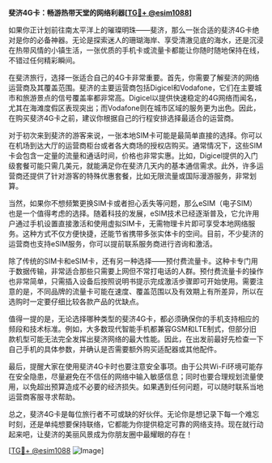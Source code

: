 **斐济4G卡：畅游热带天堂的网络利器[[TG💪+ @esim1088](https://t.me/s/esim1088)]**

如果你正计划前往南太平洋上的璀璨明珠——斐济，那么一张合适的斐济4G卡绝对是你的必备神器。无论是探索迷人的珊瑚海岸、享受清澈见底的海水，还是沉浸在热带风情的小镇生活，一张优质的手机卡或流量卡都能让你随时随地保持在线，不错过任何精彩瞬间。

在斐济旅行，选择一张适合自己的4G卡非常重要。首先，你需要了解斐济的网络运营商及其覆盖范围。斐济的主要运营商包括Digicel和Vodafone，它们在主要城市和旅游景点的信号覆盖率都非常高。Digicel以提供快速稳定的4G网络而闻名，尤其在海滩度假区表现突出；而Vodafone则在城市区域的服务更为出色。因此，在购买斐济4G卡之前，建议你根据自己的行程安排选择最适合的运营商。

对于初次来到斐济的游客来说，一张本地SIM卡可能是最简单直接的选择。你可以在机场到达大厅的运营商柜台或者各大商场的授权店购买。通常情况下，这些SIM卡会包含一定量的流量和通话时间，价格也非常实惠。比如，Digicel提供的入门级套餐可能只需几美元，就能满足你在斐济几天内的基本通信需求。此外，许多运营商还提供了针对游客的特殊优惠套餐，比如无限流量或国际漫游服务，非常划算。

当然，如果你不想频繁更换SIM卡或者担心丢失等问题，那么eSIM（电子SIM）也是一个值得考虑的选择。随着科技的发展，eSIM技术已经逐渐普及，它允许用户通过手机设置直接激活和使用虚拟SIM卡，无需物理卡片即可享受本地网络服务。这种方式不仅方便快捷，还能节省携带多张实体卡的空间。目前，不少斐济的运营商也支持eSIM服务，你可以提前联系服务商进行咨询和激活。

除了传统的SIM卡和eSIM卡，还有另一种选择——预付费流量卡。这种卡专门用于数据传输，非常适合那些只需要上网但不常打电话的人群。预付费流量卡的操作也非常简单，只需插入设备后按照说明书提示完成激活步骤即可开始使用。需要注意的是，不同品牌的流量卡可能在速度、覆盖范围以及有效期上有所差异，所以在选购时一定要仔细比较各款产品的优缺点。

值得一提的是，无论选择哪种类型的斐济4G卡，都必须确保你的手机支持相应的频段和技术标准。例如，大多数现代智能手机都兼容GSM和LTE制式，但部分旧款机型可能无法完全发挥出斐济网络的最大性能。因此，在出发前最好先检查一下自己手机的具体参数，并确认是否需要额外购买适配器或其他配件。

最后，提醒大家在使用斐济4G卡时也要注意安全事项。由于公共Wi-Fi环境可能存在安全隐患，尽量避免在不信任的网络中输入敏感信息；同时也要合理规划流量使用，以免超出预算造成不必要的经济损失。如果遇到任何问题，可以随时联系当地运营商客服寻求帮助。

总之，斐济4G卡是每位旅行者不可或缺的好伙伴。无论你是想记录下每一个难忘时刻，还是单纯想要保持联络，它都能为你提供稳定可靠的网络支持。现在就行动起来吧，让斐济的美丽风景成为你朋友圈中最耀眼的存在！

[[TG💪+ @esim1088](https://t.me/s/esim1088) ![Image](https://i.postimg.cc/4NQfJmqS/Snipaste-2025-05-13-00-14-12.png)]